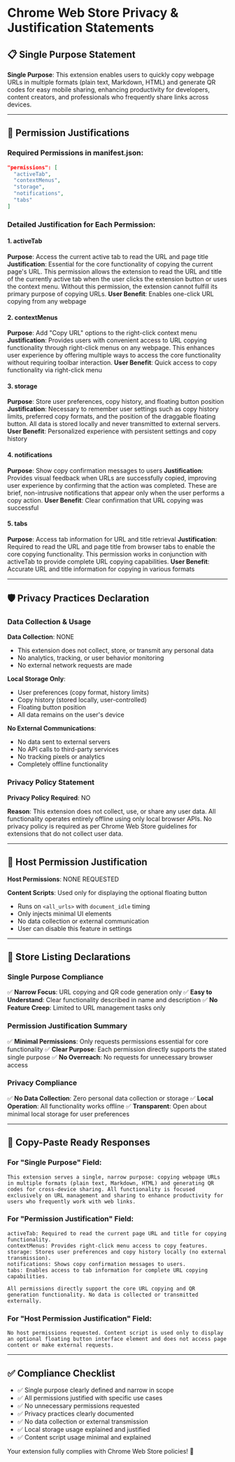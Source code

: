 # Chrome Web Store Privacy & Justification Statements

## 📋 Single Purpose Statement

**Single Purpose**: This extension enables users to quickly copy webpage URLs in multiple formats (plain text, Markdown, HTML) and generate QR codes for easy mobile sharing, enhancing productivity for developers, content creators, and professionals who frequently share links across devices.

---

## 🔐 Permission Justifications

### Required Permissions in manifest.json:
```json
"permissions": [
  "activeTab",
  "contextMenus", 
  "storage",
  "notifications",
  "tabs"
]
```

### Detailed Justification for Each Permission:

#### 1. **activeTab**
**Purpose**: Access the current active tab to read the URL and page title
**Justification**: Essential for the core functionality of copying the current page's URL. This permission allows the extension to read the URL and title of the currently active tab when the user clicks the extension button or uses the context menu. Without this permission, the extension cannot fulfill its primary purpose of copying URLs.
**User Benefit**: Enables one-click URL copying from any webpage

#### 2. **contextMenus**
**Purpose**: Add "Copy URL" options to the right-click context menu
**Justification**: Provides users with convenient access to URL copying functionality through right-click menus on any webpage. This enhances user experience by offering multiple ways to access the core functionality without requiring toolbar interaction.
**User Benefit**: Quick access to copy functionality via right-click menu

#### 3. **storage**
**Purpose**: Store user preferences, copy history, and floating button position
**Justification**: Necessary to remember user settings such as copy history limits, preferred copy formats, and the position of the draggable floating button. All data is stored locally and never transmitted to external servers.
**User Benefit**: Personalized experience with persistent settings and copy history

#### 4. **notifications**
**Purpose**: Show copy confirmation messages to users
**Justification**: Provides visual feedback when URLs are successfully copied, improving user experience by confirming that the action was completed. These are brief, non-intrusive notifications that appear only when the user performs a copy action.
**User Benefit**: Clear confirmation that URL copying was successful

#### 5. **tabs**
**Purpose**: Access tab information for URL and title retrieval
**Justification**: Required to read the URL and page title from browser tabs to enable the core copying functionality. This permission works in conjunction with activeTab to provide complete URL copying capabilities.
**User Benefit**: Accurate URL and title information for copying in various formats

---

## 🛡️ Privacy Practices Declaration

### Data Collection & Usage

**Data Collection**: NONE
- This extension does not collect, store, or transmit any personal data
- No analytics, tracking, or user behavior monitoring
- No external network requests are made

**Local Storage Only**:
- User preferences (copy format, history limits)
- Copy history (stored locally, user-controlled)
- Floating button position
- All data remains on the user's device

**No External Communications**:
- No data sent to external servers
- No API calls to third-party services
- No tracking pixels or analytics
- Completely offline functionality

### Privacy Policy Statement

**Privacy Policy Required**: NO

**Reason**: This extension does not collect, use, or share any user data. All functionality operates entirely offline using only local browser APIs. No privacy policy is required as per Chrome Web Store guidelines for extensions that do not collect user data.

---

## 🎯 Host Permission Justification

**Host Permissions**: NONE REQUESTED

**Content Scripts**: Used only for displaying the optional floating button
- Runs on `<all_urls>` with `document_idle` timing
- Only injects minimal UI elements
- No data collection or external communication
- User can disable this feature in settings

---

## 📖 Store Listing Declarations

### Single Purpose Compliance
✅ **Narrow Focus**: URL copying and QR code generation only
✅ **Easy to Understand**: Clear functionality described in name and description
✅ **No Feature Creep**: Limited to URL management tasks only

### Permission Justification Summary
✅ **Minimal Permissions**: Only requests permissions essential for core functionality
✅ **Clear Purpose**: Each permission directly supports the stated single purpose
✅ **No Overreach**: No requests for unnecessary browser access

### Privacy Compliance
✅ **No Data Collection**: Zero personal data collection or storage
✅ **Local Operation**: All functionality works offline
✅ **Transparent**: Open about minimal local storage for user preferences

---

## 📝 Copy-Paste Ready Responses

### For "Single Purpose" Field:
```
This extension serves a single, narrow purpose: copying webpage URLs in multiple formats (plain text, Markdown, HTML) and generating QR codes for cross-device sharing. All functionality is focused exclusively on URL management and sharing to enhance productivity for users who frequently work with web links.
```

### For "Permission Justification" Field:
```
activeTab: Required to read the current page URL and title for copying functionality.
contextMenus: Provides right-click menu access to copy features.
storage: Stores user preferences and copy history locally (no external transmission).
notifications: Shows copy confirmation messages to users.
tabs: Enables access to tab information for complete URL copying capabilities.

All permissions directly support the core URL copying and QR generation functionality. No data is collected or transmitted externally.
```

### For "Host Permission Justification" Field:
```
No host permissions requested. Content script is used only to display an optional floating button interface element and does not access page content or make external requests.
```

---

## ✅ Compliance Checklist

- ✅ Single purpose clearly defined and narrow in scope
- ✅ All permissions justified with specific use cases
- ✅ No unnecessary permissions requested
- ✅ Privacy practices clearly documented
- ✅ No data collection or external transmission
- ✅ Local storage usage explained and justified
- ✅ Content script usage minimal and explained

Your extension fully complies with Chrome Web Store policies! 🚀

